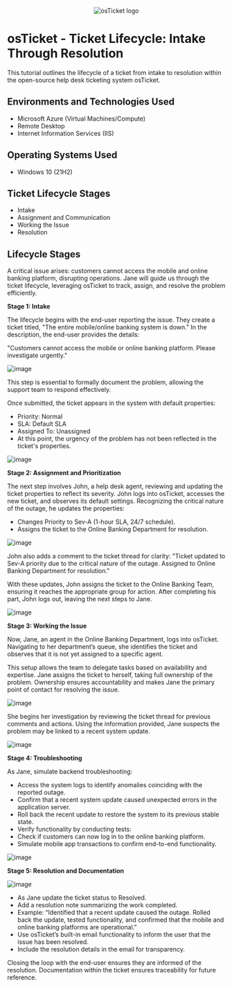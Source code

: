 <p align="center">
<img src="https://i.imgur.com/Clzj7Xs.png" alt="osTicket logo"/>
</p>

<h1>osTicket - Ticket Lifecycle: Intake Through Resolution</h1>
This tutorial outlines the lifecycle of a ticket from intake to resolution within the open-source help desk ticketing system osTicket.<br />

<h2>Environments and Technologies Used</h2>

- Microsoft Azure (Virtual Machines/Compute)
- Remote Desktop
- Internet Information Services (IIS)

<h2>Operating Systems Used </h2>

- Windows 10</b> (21H2)

<h2>Ticket Lifecycle Stages</h2>

- Intake
- Assignment and Communication
- Working the Issue
- Resolution

<h2>Lifecycle Stages</h2>

<p>
A critical issue arises: customers cannot access the mobile and online banking platform, disrupting operations. Jane will guide us through the ticket lifecycle, leveraging osTicket to track, assign, and resolve the problem efficiently.
</p>
<b><p> Stage 1: Intake </p></b>

<p>
The lifecycle begins with the end-user reporting the issue. They create a ticket titled, "The entire mobile/online banking system is down." In the description, the end-user provides the details: 
</p>
<p>"Customers cannot access the mobile or online banking platform. Please investigate urgently."</p>

![image](https://github.com/user-attachments/assets/51db1a64-51a8-4076-9b97-0c2fd183b509)

<p>
This step is essential to formally document the problem, allowing the support team to respond effectively.

Once submitted, the ticket appears in the system with default properties:

- Priority: Normal
- SLA: Default SLA
- Assigned To: Unassigned
- At this point, the urgency of the problem has not been reflected in the ticket's properties.
</p>

![image](https://github.com/user-attachments/assets/b436f611-4116-4ad3-9be7-1c3d7b4368b2)

<b><p>Stage 2: Assignment and Prioritization</p></b>

The next step involves John, a help desk agent, reviewing and updating the ticket properties to reflect its severity. John logs into osTicket, accesses the new ticket, and observes its default settings. Recognizing the critical nature of the outage, he updates the properties:

- Changes Priority to Sev-A (1-hour SLA, 24/7 schedule).
- Assigns the ticket to the Online Banking Department for resolution.

![image](https://github.com/user-attachments/assets/32851a94-993a-4416-9c97-154cc3207aa9)

John also adds a comment to the ticket thread for clarity:
"Ticket updated to Sev-A priority due to the critical nature of the outage. Assigned to Online Banking Department for resolution."

With these updates, John assigns the ticket to the Online Banking Team, ensuring it reaches the appropriate group for action. After completing his part, John logs out, leaving the next steps to Jane.

![image](https://github.com/user-attachments/assets/bf87ace5-4da2-494b-b5cb-4b7894125939)

<p><b>Stage 3: Working the Issue</p></b>
  
Now, Jane, an agent in the Online Banking Department, logs into osTicket. Navigating to her department’s queue, she identifies the ticket and observes that it is not yet assigned to a specific agent.

This setup allows the team to delegate tasks based on availability and expertise. Jane assigns the ticket to herself, taking full ownership of the problem. Ownership ensures accountability and makes Jane the primary point of contact for resolving the issue.

![image](https://github.com/user-attachments/assets/d586abbf-b917-4470-94bf-30c751ad7a10)

She begins her investigation by reviewing the ticket thread for previous comments and actions. Using the information provided, Jane suspects the problem may be linked to a recent system update.

![image](https://github.com/user-attachments/assets/3da1493e-68c3-44f4-b3e3-f585fd082715)

<b><p>Stage 4: Troubleshooting</p></b>

As Jane, simulate backend troubleshooting:
- Access the system logs to identify anomalies coinciding with the reported outage.
- Confirm that a recent system update caused unexpected errors in the application server.
- Roll back the recent update to restore the system to its previous stable state.
- Verify functionality by conducting tests:
- Check if customers can now log in to the online banking platform.
- Simulate mobile app transactions to confirm end-to-end functionality.

![image](https://github.com/user-attachments/assets/6a2bc764-c7c7-43cb-b779-947b131ce2f6)

<b><p>Stage 5: Resolution and Documentation</b></p>

![image](https://github.com/user-attachments/assets/3b481473-45f2-4cdd-a6c1-698e04f728fc)

- As Jane update the ticket status to Resolved.
- Add a resolution note summarizing the work completed.
- Example: “Identified that a recent update caused the outage. Rolled back the update, tested functionality, and confirmed that the mobile and online banking platforms are operational.”
- Use osTicket’s built-in email functionality to inform the user that the issue has been resolved.
- Include the resolution details in the email for transparency.

Closing the loop with the end-user ensures they are informed of the resolution. Documentation within the ticket ensures traceability for future reference.








